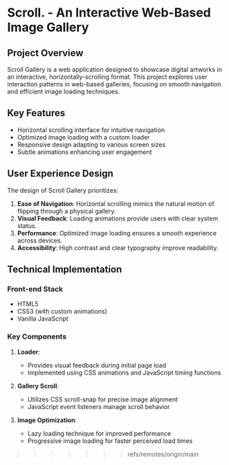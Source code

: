 # Scroll. - An Interactive Web-Based Image Gallery

## Project Overview

Scroll Gallery is a web application designed to showcase digital artworks in an interactive, horizontally-scrolling format. This project explores user interaction patterns in web-based galleries, focusing on smooth navigation and efficient image loading techniques.

## Key Features

- Horizontal scrolling interface for intuitive navigation
- Optimized image loading with a custom loader
- Responsive design adapting to various screen sizes
- Subtle animations enhancing user engagement

## User Experience Design

The design of Scroll Gallery prioritizes:

1. **Ease of Navigation**: Horizontal scrolling mimics the natural motion of flipping through a physical gallery.
2. **Visual Feedback**: Loading animations provide users with clear system status.
3. **Performance**: Optimized image loading ensures a smooth experience across devices.
4. **Accessibility**: High contrast and clear typography improve readability.

## Technical Implementation

### Front-end Stack
- HTML5
- CSS3 (with custom animations)
- Vanilla JavaScript

### Key Components
1. **Loader**: 
   - Provides visual feedback during initial page load
   - Implemented using CSS animations and JavaScript timing functions

2. **Gallery Scroll**:
   - Utilizes CSS scroll-snap for precise image alignment
   - JavaScript event listeners manage scroll behavior

3. **Image Optimization**:
   - Lazy loading technique for improved performance
   - Progressive image loading for faster perceived load times
>>>>>>> refs/remotes/origin/main
